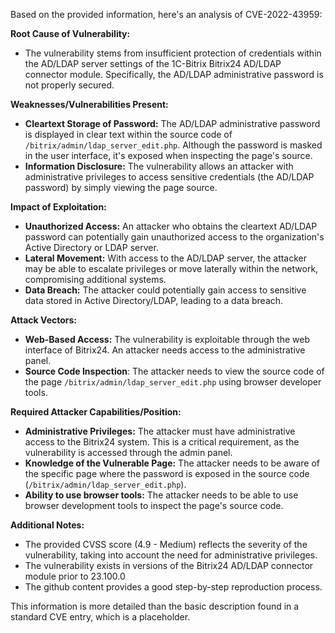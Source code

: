 Based on the provided information, here's an analysis of CVE-2022-43959:

**Root Cause of Vulnerability:**

*   The vulnerability stems from insufficient protection of credentials within the AD/LDAP server settings of the 1C-Bitrix Bitrix24 AD/LDAP connector module. Specifically, the AD/LDAP administrative password is not properly secured.

**Weaknesses/Vulnerabilities Present:**

*   **Cleartext Storage of Password:** The AD/LDAP administrative password is displayed in clear text within the source code of `/bitrix/admin/ldap_server_edit.php`. Although the password is masked in the user interface, it's exposed when inspecting the page's source.
*   **Information Disclosure:** The vulnerability allows an attacker with administrative privileges to access sensitive credentials (the AD/LDAP password) by simply viewing the page source.

**Impact of Exploitation:**

*   **Unauthorized Access:** An attacker who obtains the cleartext AD/LDAP password can potentially gain unauthorized access to the organization's Active Directory or LDAP server.
*   **Lateral Movement:** With access to the AD/LDAP server, the attacker may be able to escalate privileges or move laterally within the network, compromising additional systems.
*   **Data Breach:** The attacker could potentially gain access to sensitive data stored in Active Directory/LDAP, leading to a data breach.

**Attack Vectors:**

*   **Web-Based Access:** The vulnerability is exploitable through the web interface of Bitrix24. An attacker needs access to the administrative panel.
*  **Source Code Inspection**: The attacker needs to view the source code of the page `/bitrix/admin/ldap_server_edit.php` using browser developer tools.

**Required Attacker Capabilities/Position:**

*   **Administrative Privileges:** The attacker must have administrative access to the Bitrix24 system. This is a critical requirement, as the vulnerability is accessed through the admin panel.
*   **Knowledge of the Vulnerable Page:** The attacker needs to be aware of the specific page where the password is exposed in the source code (`/bitrix/admin/ldap_server_edit.php`).
*   **Ability to use browser tools:** The attacker needs to be able to use browser development tools to inspect the page's source code.

**Additional Notes:**

*   The provided CVSS score (4.9 - Medium) reflects the severity of the vulnerability, taking into account the need for administrative privileges.
*   The vulnerability exists in versions of the Bitrix24 AD/LDAP connector module prior to 23.100.0
*   The github content provides a good step-by-step reproduction process.

This information is more detailed than the basic description found in a standard CVE entry, which is a placeholder.